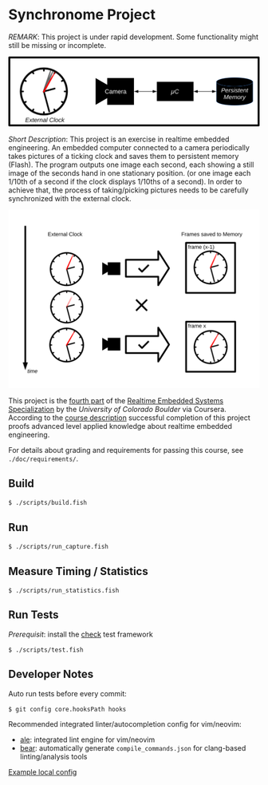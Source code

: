 # Synchronome Project

*REMARK*:
This project is under rapid development.
Some functionality might still be missing or incomplete.

![system block diagram](./doc/imgs/diagrams/1_block-diagram.svg)

*Short Description*:
This project is an exercise in realtime embedded engineering.
An embedded computer connected to a camera periodically takes pictures of a ticking clock and saves them to persistent memory (Flash).
The program outputs one image each second, each showing a still image of the seconds hand in one stationary position.
(or one image each 1/10th of a second if the clock displays 1/10ths of a second).
In order to achieve that, the process of taking/picking pictures needs to be carefully synchronized with the external clock.

![frame acquisition](./doc/imgs/diagrams/2_frame-acquisition.svg)

This project is the [fourth part](https://www.coursera.org/learn/real-time-project-embedded-systems) of the [Realtime Embedded Systems Specialization](https://www.coursera.org/specializations/real-time-embedded-systems) by the *University of Colorado Boulder* via Coursera.
According to the [course description](https://www.coursera.org/learn/real-time-project-embedded-systems) successful completion of this project proofs advanced level applied knowledge about realtime embedded engineering.

For details about grading and requirements for passing this course, see `./doc/requirements/`.

## Build

    $ ./scripts/build.fish

## Run

    $ ./scripts/run_capture.fish

## Measure Timing / Statistics

    $ ./scripts/run_statistics.fish

## Run Tests

*Prerequisit*: install the [check](https://libcheck.github.io/check/) test framework

    $ ./scripts/test.fish

## Developer Notes

Auto run tests before every commit:

    $ git config core.hooksPath hooks

Recommended integrated linter/autocompletion config for vim/neovim:

- [ale](https://github.com/dense-analysis/ale): integrated lint engine for vim/neovim
- [bear](https://github.com/rizsotto/Bear): automatically generate `compile_commands.json` for clang-based linting/analysis tools

[Example local config](.excr)
